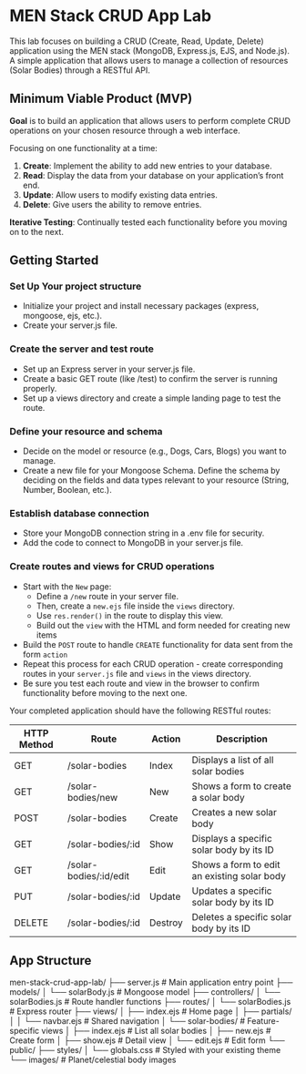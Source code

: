 # MEN Stack CRUD App Lab

This lab focuses on building a CRUD (Create, Read, Update, Delete) application using the MEN stack (MongoDB, Express.js, EJS, and Node.js). A simple application that allows users to manage a collection of resources (Solar Bodies) through a RESTful API.

## Minimum Viable Product (MVP)

**Goal** is to build an application that allows users to perform complete CRUD operations on your chosen resource through a web interface.

Focusing on one functionality at a time:

1. **Create**: Implement the ability to add new entries to your database.
2. **Read**: Display the data from your database on your application’s front end.
3. **Update**: Allow users to modify existing data entries.
4. **Delete**: Give users the ability to remove entries.

**Iterative Testing**: Continually tested each functionality before you moving on to the next.

## Getting Started

### Set Up Your project structure

- Initialize your project and install necessary packages (express, mongoose, ejs, etc.).
- Create your server.js file.

### Create the server and test route

- Set up an Express server in your server.js file.
- Create a basic GET route (like /test) to confirm the server is running properly.
- Set up a views directory and create a simple landing page to test the route.

### Define your resource and schema

- Decide on the model or resource (e.g., Dogs, Cars, Blogs) you want to manage.
- Create a new file for your Mongoose Schema. Define the schema by deciding on the fields and data types relevant to your resource (String, Number, Boolean, etc.).

### Establish database connection

- Store your MongoDB connection string in a .env file for security.
- Add the code to connect to MongoDB in your server.js file.

### Create routes and views for CRUD operations

- Start with the `New` page:
  - Define a `/new` route in your server file.
  - Then, create a `new.ejs` file inside the `views` directory.
  - Use `res.render()` in the route to display this view.
  - Build out the `view` with the HTML and form needed for creating new items
- Build the `POST` route to handle `CREATE` functionality for data sent from the form `action`
- Repeat this process for each CRUD operation - create corresponding routes in your `server.js` file and `views` in the views directory.
- Be sure you test each route and view in the browser to confirm functionality before moving to the next one.

Your completed application should have the following RESTful routes:

| HTTP Method | Route                  | Action  | Description                                 |
| ----------- | ---------------------- | ------- | ------------------------------------------- |
| GET         | /solar-bodies          | Index   | Displays a list of all solar bodies         |
| GET         | /solar-bodies/new      | New     | Shows a form to create a solar body         |
| POST        | /solar-bodies          | Create  | Creates a new solar body                    |
| GET         | /solar-bodies/:id      | Show    | Displays a specific solar body by its ID    |
| GET         | /solar-bodies/:id/edit | Edit    | Shows a form to edit an existing solar body |
| PUT         | /solar-bodies/:id      | Update  | Updates a specific solar body by its ID     |
| DELETE      | /solar-bodies/:id      | Destroy | Deletes a specific solar body by its ID     |

## App Structure

men-stack-crud-app-lab/
├── server.js # Main application entry point
├── models/
│ └── solarBody.js # Mongoose model
├── controllers/
│ └── solarBodies.js # Route handler functions
├── routes/
│ └── solarBodies.js # Express router
├── views/
│ ├── index.ejs # Home page
│ ├── partials/
│ │ └── navbar.ejs # Shared navigation
│ └── solar-bodies/ # Feature-specific views
│ ├── index.ejs # List all solar bodies
│ ├── new.ejs # Create form
│ ├── show.ejs # Detail view
│ └── edit.ejs # Edit form
└── public/
├── styles/
│ └── globals.css # Styled with your existing theme
└── images/ # Planet/celestial body images
